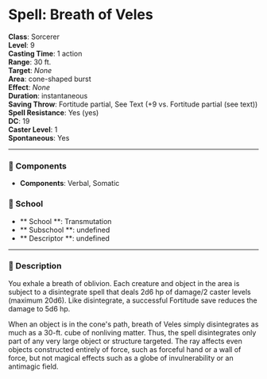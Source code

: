 
# Spell: Breath of Veles
**Class**: Sorcerer  
**Level**: 9  
**Casting Time**: 1 action  
**Range**: 30 ft.  
**Target**: _None_  
**Area**: cone-shaped burst  
**Effect**: _None_  
**Duration**: instantaneous  
**Saving Throw**: Fortitude partial, See Text (+9 vs. Fortitude partial (see text))  
**Spell Resistance**: Yes (yes)  
**DC**: 19  
**Caster Level**: 1  
**Spontaneous**: Yes

---

### 🔮 Components
- **Components**: Verbal, Somatic

### 🏫 School
- ** School **: Transmutation
- ** Subschool **: undefined
- ** Descriptor **: undefined
---

### 📜 Description
You exhale a breath of oblivion. Each creature and object in the area is subject to a disintegrate spell that deals 2d6 hp of damage/2 caster levels (maximum 20d6). Like disintegrate, a successful Fortitude save reduces the damage to 5d6 hp.

When an object is in the cone's path, breath of Veles simply disintegrates as much as a 30-ft. cube of nonliving matter. Thus, the spell disintegrates only part of any very large object or structure targeted. The ray affects even objects constructed entirely of force, such as forceful hand or a wall of force, but not magical effects such as a globe of invulnerability or an antimagic field.
